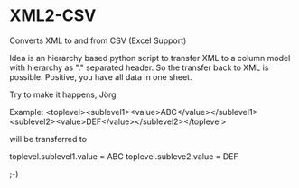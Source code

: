 # XML2-CSV
Converts XML to and from CSV (Excel Support)

Idea is an hierarchy based python script to transfer XML to a column model with hierarchy as "." separated header. So the transfer back to XML is possible. Positive, you have all data in one sheet.

Try to make it happens,
Jörg


Example:
&lt;toplevel&gt;&lt;sublevel1&gt;&lt;value&gt;ABC&lt;/value&gt;&lt;/sublevel1&gt;&lt;sublevel2&gt;&lt;value&gt;DEF&lt;/value&gt;&lt;/sublevel2&gt;&lt;/toplevel&gt;

will be transferred to

toplevel.sublevel1.value = ABC
toplevel.subleve2.value = DEF

;-)
